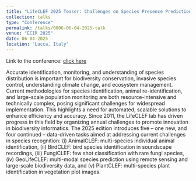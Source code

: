```yaml
---
title: "LifeCLEF 2025 Teaser: Challenges on Species Presence Prediction and Identification, and Individual Animal Identification"
collection: talks
type: "Conference"
permalink: /talks/0006-06-04-2025-talk
venue: "ECIR 2025"
date: 06-04-2025
location: "Lucca, Italy"
---
```


Link to the conference: [click here](https://ecir2025.eu/)  

Accurate identification, monitoring, and understanding of species distribution is important for biodiversity conservation, invasive species control, understanding climate change, and ecosystem management.
Current methodologies for species identification, animal re-identification, and large-scale population monitoring are both resource-intensive and technically complex, posing significant challenges for widespread implementation.
This highlights a need for automated, scalable solutions to enhance efficiency and accuracy.
Since 2011, the LifeCLEF lab has driven progress in this field by organizing annual challenges to promote innovation in biodiversity informatics.
The 2025 edition introduces five – one new, and four continued – data-driven tasks aimed at addressing current challenges in species recognition: (i) AnimalCLEF: multi-species individual animal identification, (ii) BirdCLEF: bird species identification in soundscape recordings, (iii) FungiCLEF: few shot classification with rare fungi species, (iv) GeoLifeCLEF: multi-modal species prediction using remote sensing and large-scale biodiversity data, and (v) PlantCLEF: multi-species plant identification in vegetation plot images.